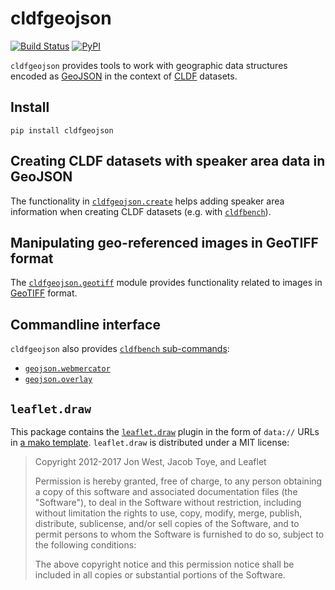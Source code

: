 # cldfgeojson

[![Build Status](https://github.com/cldf/cldfgeojson/workflows/tests/badge.svg)](https://github.com/cldf/cldfgeojson/actions?query=workflow%3Atests)
[![PyPI](https://img.shields.io/pypi/v/cldfgeojson.svg)](https://pypi.org/project/cldfgeojson)

`cldfgeojson` provides tools to work with geographic data structures encoded as [GeoJSON](https://geojson.org)
in the context of [CLDF](https://cldf.clld.org) datasets.


## Install

```shell
pip install cldfgeojson
```


## Creating CLDF datasets with speaker area data in GeoJSON

The functionality in [`cldfgeojson.create`](src/cldfgeojson/create.py) helps adding speaker area
information when creating CLDF datasets (e.g. with [`cldfbench`](https://github.com/cldf/cldfbench)).


## Manipulating geo-referenced images in GeoTIFF format

The [`cldfgeojson.geotiff`](src/cldfgeojson/geotiff.py) module provides functionality related to
images in [GeoTIFF](https://en.wikipedia.org/wiki/GeoTIFF) format.


## Commandline interface

`cldfgeojson` also provides [`cldfbench` sub-commands](https://github.com/cldf/cldfbench?tab=readme-ov-file#commands):

- [`geojson.webmercator`](src/cldfgeojson/commands/webmercator.py)
- [`geojson.overlay`](src/cldfgeojson/commands/overlay.py)


## `leaflet.draw`

This package contains the [`leaflet.draw`](https://github.com/Leaflet/Leaflet.draw) plugin in the form of `data://` URLs in 
[a mako template](src/cldfgeojson/commands/templates/leaflet.draw.mako). `leaflet.draw` is
distributed under a MIT license:

> Copyright 2012-2017 Jon West, Jacob Toye, and Leaflet
> 
> Permission is hereby granted, free of charge, to any person obtaining a copy of this software and associated documentation files (the "Software"), to deal in the Software without restriction, including without limitation the rights to use, copy, modify, merge, publish, distribute, sublicense, and/or sell copies of the Software, and to permit persons to whom the Software is furnished to do so, subject to the following conditions:
> 
> The above copyright notice and this permission notice shall be included in all copies or substantial portions of the Software.

